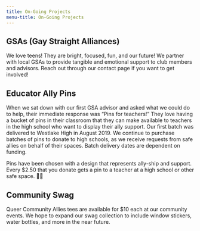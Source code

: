 ```yaml
---
title: On-Going Projects
menu-title: On-Going Projects
---
```


## GSAs (Gay Straight Alliances)

We love teens! They are bright, focused, fun, and our future! We partner with local GSAs to provide tangible and emotional support to club members and advisors. Reach out through our contact page if you want to get involved!

## Educator Ally Pins

When we sat down with our first GSA advisor and asked what we could do to help, their immediate response was “Pins for teachers!” They love having a bucket of pins in their classroom that they can make available to teachers in the high school who want to display their ally support. Our first batch was delivered to Westlake High in August 2019. We continue to purchase batches of pins to donate to high schools, as we receive requests from safe allies on behalf of their spaces. Batch delivery dates are dependent on funding. 

Pins have been chosen with a design that represents ally-ship and support. Every $2.50 that you donate gets a pin to a teacher at a high school or other safe space. 🏳️‍🌈

## Community Swag

Queer Community Allies tees are available for $10 each at our community events. We hope to expand our swag collection to include window stickers, water bottles, and more in the near future. 
